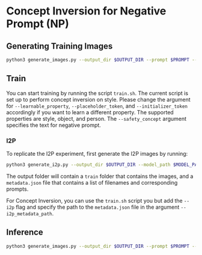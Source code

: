 # Concept Inversion for Negative Prompt (NP)

## Generating Training Images

```bash
python3 generate_images.py --output_dir $OUTPUT_DIR --prompt $PROMPT --mode train --num_train_images $NUM_TRAIN_IMAGES
```

## Train
You can start training by running the script `train.sh`. The current script is set up to perform concept inversion on style. Please change the argument for `--learnable_property`, `--placeholder_token`, and `--initializer_token` accordingly if you want to learn a different property. The supported properties are style, object, and person. The `--safety_concept` argument specifies the text for negative prompt.

### I2P
To replicate the I2P experiment, first generate the I2P images by running:

```bash
python3 generate_i2p.py --output_dir $OUTPUT_DIR --model_path $MODEL_PATH
```

The output folder will contain a `train` folder that contains the images, and a `metadata.json` file that contains a list of filenames and corresponding prompts.

For Concept Inversion, you can use the `train.sh` script you but add the `--i2p` flag and specify the path to the `metadata.json` file in the argument `--i2p_metadata_path`.

## Inference
```bash
python3 generate_images.py --output_dir $OUTPUT_DIR --prompt $PROMPT --mode test --seed $SEED --safety_concept $SAFETY_CONCEPT
```